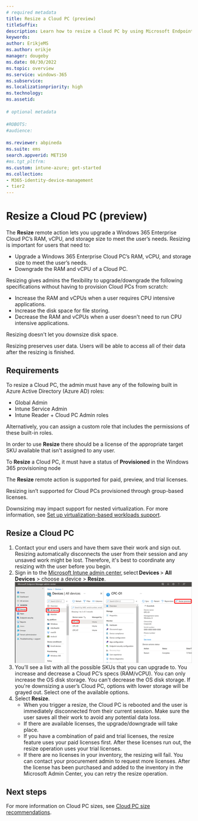 ```yaml
---
# required metadata
title: Resize a Cloud PC (preview) 
titleSuffix:
description: Learn how to resize a Cloud PC by using Microsoft Endpoint Manager.
keywords:
author: ErikjeMS  
ms.author: erikje
manager: dougeby
ms.date: 08/30/2022
ms.topic: overview
ms.service: windows-365
ms.subservice:
ms.localizationpriority: high
ms.technology:
ms.assetid: 

# optional metadata

#ROBOTS:
#audience:

ms.reviewer: abpineda
ms.suite: ems
search.appverid: MET150
#ms.tgt_pltfrm:
ms.custom: intune-azure; get-started
ms.collection:
- M365-identity-device-management
- tier2
---
```


# Resize a Cloud PC (preview)

The **Resize** remote action lets you upgrade a Windows 365 Enterprise Cloud PC’s RAM, vCPU, and storage size to meet the user’s needs. Resizing is important for users that need to:

- Upgrade a Windows 365 Enterprise Cloud PC’s RAM, vCPU, and storage size to meet the user’s needs.
- Downgrade the RAM and vCPU of a Cloud PC.

Resizing gives admins the flexibility to upgrade/downgrade the following specifications without having to provision Cloud PCs from scratch:

- Increase the RAM and vCPUs when a user requires CPU intensive applications.
- Increase the disk space for file storing.
- Decrease the RAM and vCPUs when a user doesn't need to run CPU intensive applications.

Resizing doesn't let you downsize disk space.

Resizing preserves user data. Users will be able to access all of their data after the resizing is finished.

## Requirements

To resize a Cloud PC, the admin must have any of the following built in Azure Active Directory (Azure AD) roles:

- Global Admin
- Intune Service Admin
- Intune Reader + Cloud PC Admin roles

Alternatively, you can assign a custom role that includes the permissions of these built-in roles.

In order to use **Resize** there should be a license of the appropriate target SKU available that isn't assigned to any user.

To **Resize** a Cloud PC, it must have a status of **Provisioned** in the Windows 365 provisioning node

The **Resize** remote action is supported for paid, preview, and trial licenses.

Resizing isn’t supported for Cloud PCs provisioned through group-based licenses.

Downsizing may impact support for nested virtualization. For more information, see [Set up virtualization-based workloads support](nested-virtualization.md).

## Resize a Cloud PC

1. Contact your end users and have them save their work and sign out. Resizing automatically disconnects the user from their session and any unsaved work might be lost. Therefore, it's best to coordinate any resizing with the user before you begin.
2. Sign in to the [Microsoft Intune admin center](https://go.microsoft.com/fwlink/?linkid=2109431), select **Devices** > **All Devices** > choose a device > **Resize**.
![Screenshot of resize a Cloud PC](./media/resize-cloud-pc/resize.png)
3. You’ll see a list with all the possible SKUs that you can upgrade to. You increase and decrease a Cloud PC’s specs (RAM/vCPU). You can only increase the OS disk storage. You can't decrease the OS disk storage. If you're downsizing a user’s Cloud PC, options with lower storage will be grayed out. Select one of the available options.
4. Select **Resize**.
    - When you trigger a resize, the Cloud PC is rebooted and the user is immediately disconnected from their current session. Make sure the user saves all their work to avoid any potential data loss.
    - If there are available licenses, the upgrade/downgrade will take place.
    - If you have a combination of paid and trial licenses, the resize feature uses your paid licenses first. After these licenses run out, the resize operation uses your trial licenses.
    - If there are no licenses in your inventory, the resizing will fail. You can contact your procurement admin to request more licenses. After the license has been purchased and added to the inventory in the Microsoft Admin Center, you can retry the resize operation.

<!-- ########################## -->
## Next steps

For more information on Cloud PC sizes, see [Cloud PC size recommendations](cloud-pc-size-recommendations.md).
